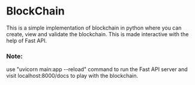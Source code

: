 # BlockChain
This is a simple implementation of blockchain in python where you can create, view and 
validate the blockchain.
This is made interactive with the help of Fast API.


### Note:
use "uvicorn main:app --reload" command to run the Fast API server
and visit localhost:8000/docs to play with the blockchain.